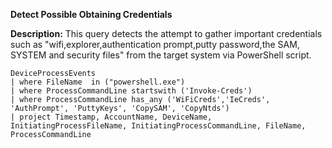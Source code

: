 **Detect Possible Obtaining Credentials**

**Description:** This query detects the attempt to gather important credentials such as "wifi,explorer,authentication prompt,putty password,the SAM, SYSTEM and security files" from the target system via PowerShell script.

```
DeviceProcessEvents 
| where FileName  in ("powershell.exe")
| where ProcessCommandLine startswith ('Invoke-Creds')
| where ProcessCommandLine has_any ('WiFiCreds','IeCreds', 'AuthPrompt', 'PuttyKeys', 'CopySAM', 'CopyNtds')
| project Timestamp, AccountName, DeviceName, InitiatingProcessFileName, InitiatingProcessCommandLine, FileName, ProcessCommandLine
```
